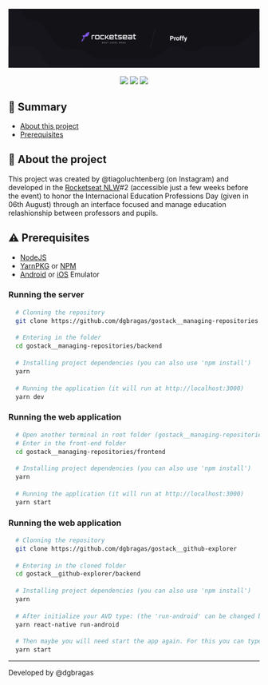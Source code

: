 ![](./docs/banner.png)

<p align="center">
  <img src="https://img.shields.io/github/languages/count/dgbragas/nlw__proffy?style=for-the-badge" />
  <img src="https://img.shields.io/github/repo-size/dgbragas/nlw__proffy?style=for-the-badge" />
  <img src="http://img.shields.io/static/v1?label=STATUS&message=V1%20FINISHED&color=GREEN&style=for-the-badge"/>
</p>

## **:book: Summary**

- [About this project](#rocket-about-the-project)
- [Prerequisites](#warning-prerequisites)


## **:rocket: About the project**

This project was created by @tiagoluchtenberg (on Instagram) and developed in the  <a href="https://nextlevelweek.com/">Rocketseat NLW</a>#2 (accessible just a few weeks before the event) to honor the Internacional Education Professions Day (given in 06th August) through an interface focused and manage education relashionship between professors and pupils.

## **:warning: Prerequisites**

- <a href="https://nodejs.org/en/" target="_blank">NodeJS</a>
- <a href="https://yarnpkg.com/" target="_blank">YarnPKG</a> or <a href="https://www.npmjs.com/" target="_blank">NPM</a>
- <a href="" target="_blank">Android</a> or <a href="" target="_blank">iOS</a> Emulator


### Running the server

```bash
  # Clonning the repository
  git clone https://github.com/dgbragas/gostack__managing-repositories

  # Entering in the folder
  cd gostack__managing-repositories/backend

  # Installing project dependencies (you can also use 'npm install')
  yarn

  # Running the application (it will run at http://localhost:3000)
  yarn dev
```


### Running the web application
```bash
  # Open another terminal in root folder (gostack__managing-repositories) and and DON'T stop the backend
  # Enter in the front-end folder
  cd gostack__managing-repositories/frontend
  
  # Installing project dependencies (you can also use 'npm install')
  yarn

  # Running the application (it will run at http://localhost:3000)
  yarn start
```

### Running the web application
```bash
  # Clonning the repository
  git clone https://github.com/dgbragas/gostack__github-explorer

  # Entering in the cloned folder
  cd gostack__github-explorer/backend

  # Installing project dependencies (you can also use 'npm install')
  yarn

  # After initialize your AVD type: (the 'run-android' can be changed by 'run-ios' if in Mac environment):
  yarn react-native run-android

  # Then maybe you will need start the app again. For this you can type
  yarn start
```

---

Developed by @dgbragas
